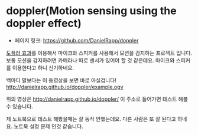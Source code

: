 # doppler(Motion sensing using the doppler effect)

- 페이지 링크: https://github.com/DanielRapp/doppler

[도플러 효과](http://research.microsoft.com/en-us/um/redmond/groups/cue/publications/guptasoundwavechi2012.pdf)를 이용해서 마이크와 스피커를 사용해서 모션을 감지하는 프로젝트 입니다.
보통 모션을 감지하려면 카메라나 따로 센서가 있어야 할 것 같은데요.
마이크와 스피커를 이용한다고 하니 신기하네요.

백마디 말보다는 이 동영상을 보면 바로 아실겁니다!
http://danielrapp.github.io/doppler/example.ogv

위의 영상은 http://danielrapp.github.io/doppler/ 이 주소로 들어가면 테스트 해볼수 있습니다.

제 노트북으로 테스트 해봤을때는 잘 동작 안했는데요.
다른 사람은 또 잘 된다고 하네요.
노트북 설정 문제 인것 같습니다.
